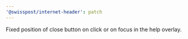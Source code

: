 ```yaml
---
'@swisspost/internet-header': patch
---
```


Fixed position of close button on click or on focus in the help overlay.
